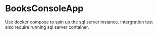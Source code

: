 # BooksConsoleApp
Use docker compose to spin up the sql server instance.
Intergration test also require running sql server container.
